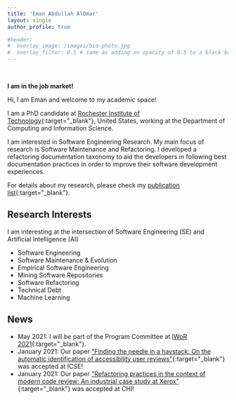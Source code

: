 ```yaml
---
title: 'Eman Abdullah AlOmar'
layout: single
author_profile: true

#header:
#  overlay_image: /images/bio-photo.jpg
#  overlay_filter: 0.5 # same as adding an opacity of 0.5 to a black background
---
```


<br>

**I am in the job market!**


Hi, I am Eman and welcome to my academic space!

I am a PhD candidate at [Rochester Institute of Technology](https://www.rit.edu/){:target="_blank"}, United States, working at the Department of Computing and Information Science. 

I am interested in Software Engineering Research. My main focus of research is Software Maintenance and Refactoring. I developed a refactoring documentation taxonomy to aid the developers in following best documentation practices in order to improve their software development experiences.

For details about my research, please check my [publication list](https://emanalomar.github.io/AlOmarEA/publications/){:target="_blank"}.

## Research Interests

I am interesting at the intersection of Software Engineering (SE) and Artificial Intelligence (AI)

- Software Engineering
- Software Maintenance & Evolution
- Empirical Software Engineering
- Mining Software Repositories
- Software Refactoring
- Technical Debt
- Machine Learning

## News

-  May 2021: I will be part of the Program Committee at [IWoR 2021](){:target="_blank"}.  
- January  2021: Our paper ["Finding the needle in a haystack: On the automatic identification of accessibility user reviews"](https://www.researchgate.net/profile/Eman-Alomar-4/publication/349153412_Finding_the_Needle_in_a_Haystack_On_the_Automatic_Identification_of_Accessibility_User_Reviews/links/6022f37f4585158939931106/Finding-the-Needle-in-a-Haystack-On-the-Automatic-Identification-of-Accessibility-User-Reviews.pdf){:target="_blank"} was accepted at ICSE!
- January  2021: Our paper ["Refactoring practices in the context of modern code review: An industrial case study at Xerox"](https://arxiv.org/pdf/2102.05201.pdf){:target="_blank"} was accepted at CHI!





